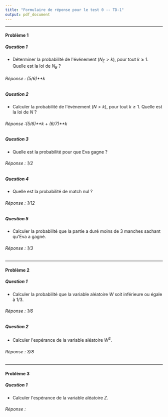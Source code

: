 ```yaml
---
title: "Formulaire de réponse pour le test 0 -- TD-1"
output: pdf_document
---
```


** **



#### Problème 1 



##### Question 1

* Déterminer la probabilité de l'événement $(N_E > k)$, pour tout $k \geq 1$. Quelle est la loi de $N_E$ ?

###### Réponse : (5/6)**k


##### Question 2

* Calculer la probabilité de l'événement $(N > k)$, pour tout $k \geq 1$. Quelle est la loi de $N$ ?

###### Réponse :(5/6)**k + (6/7)**k

##### Question 3

* Quelle est la probabilité pour que Eva gagne ? 

###### Réponse : 1/2


##### Question 4

* Quelle est la probabilité de match nul ?


###### Réponse : 1/12

##### Question 5

* Calculer la probabilité que la partie a duré moins de 3 manches sachant qu'Eva a gagné.


###### Réponse : 1/3


** **

#### Problème 2


  
##### Question 1

*  Calculer la probabilité que la variable aléatoire $W$ soit inférieure ou égale à $1/3$.  

###### Réponse : 1/6

  
##### Question 2

*  Calculer l'espérance de la variable aléatoire $W^2$.  

###### Réponse : 3/8

** **

#### Problème 3 


##### Question 1

*  Calculer l'espérance de la variable aléatoire $Z$.  

###### Réponse : 
